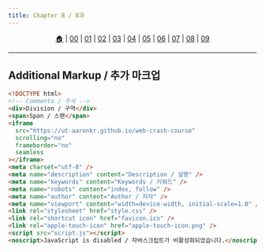 ```yaml
---
title: Chapter 8 / 8과
---
```


<p id="menu" align="center">
  <a href="https://ut-aaronkr.github.io/python-crash-course" title="Home">🏠</a> |
  <a href="lessons/00.html" title="Introduction / 소개">00</a> |
  <a href="lessons/01.html" title="Structure / 구조">01</a> |
  <a href="lessons/02.html" title="Text / 텍스트">02</a> |
  <a href="lessons/03.html" title="Lists / 리스트">03</a> |
  <a href="lessons/04.html" title="Links / 링크">04</a> |
  <a href="lessons/05.html" title="Images / 이미지">05</a> |
  <a href="lessons/06.html" title="Tables / 테이블">06</a> |
  <a href="lessons/07.html" title="Forms / 폼">07</a> |
  <a href="lessons/08.html" title="Extra Markup / 추가 마크업">08</a> |
  <a href="lessons/09.html" title="Flash, Video, Audio / 플래시, 비디오, 오디오">09</a>
</p>

---

## Additional Markup / 추가 마크업

```html
<!DOCTYPE html>
<!-- Comments / 주석 -->
<div>Division / 구역</div>
<span>Span / 스팬</span>
<iframe
  src="https://ut-aaronkr.github.io/web-crash-course"
  scrolling="no"
  frameborder="no"
  seamless
></iframe>
<meta charset="utf-8" />
<meta name="description" content="Description / 설명" />
<meta name="keywords" content="Keywords / 키워드" />
<meta name="robots" content="index, follow" />
<meta name="author" content="Author / 저자" />
<meta name="viewport" content="width=device-width, initial-scale=1.0" />
<link rel="stylesheet" href="style.css" />
<link rel="shortcut icon" href="favicon.ico" />
<link rel="apple-touch-icon" href="apple-touch-icon.png" />
<script src="script.js"></script>
<noscript>JavaScript is disabled / 자바스크립트가 비활성화되었습니다.</noscript>
```
